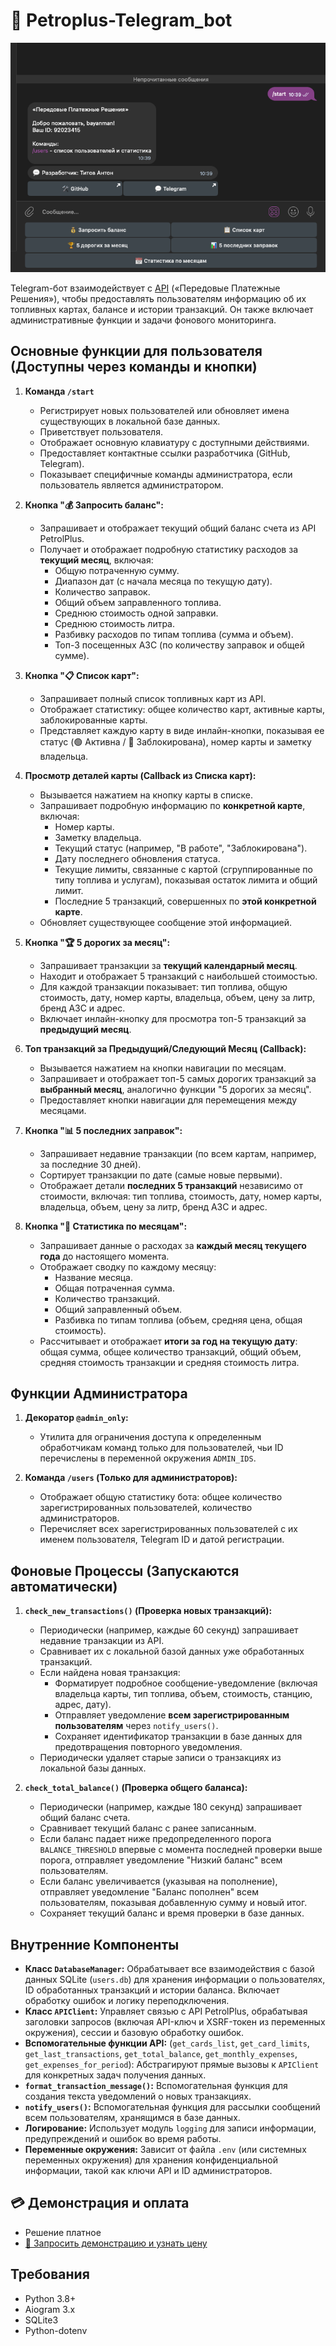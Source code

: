 # 🤖 Petroplus-Telegram_bot

![main Logo](main.png)

Telegram-бот взаимодействует с [API](https://online.petrolplus.ru/api/v1/sdata/api/API_instruction_PPR.pdf) («Передовые Платежные Решения»), чтобы предоставлять пользователям информацию об их топливных картах, балансе и истории транзакций. Он также включает административные функции и задачи фонового мониторинга.

## Основные функции для пользователя (Доступны через команды и кнопки)

1.  **Команда `/start`**
    *   Регистрирует новых пользователей или обновляет имена существующих в локальной базе данных.
    *   Приветствует пользователя.
    *   Отображает основную клавиатуру с доступными действиями.
    *   Предоставляет контактные ссылки разработчика (GitHub, Telegram).
    *   Показывает специфичные команды администратора, если пользователь является администратором.

2.  **Кнопка "💰 Запросить баланс":**
    *   Запрашивает и отображает текущий общий баланс счета из API PetrolPlus.
    *   Получает и отображает подробную статистику расходов за **текущий месяц**, включая:
        *   Общую потраченную сумму.
        *   Диапазон дат (с начала месяца по текущую дату).
        *   Количество заправок.
        *   Общий объем заправленного топлива.
        *   Среднюю стоимость одной заправки.
        *   Среднюю стоимость литра.
        *   Разбивку расходов по типам топлива (сумма и объем).
        *   Топ-3 посещенных АЗС (по количеству заправок и общей сумме).

3.  **Кнопка "📋 Список карт":**
    *   Запрашивает полный список топливных карт из API.
    *   Отображает статистику: общее количество карт, активные карты, заблокированные карты.
    *   Представляет каждую карту в виде инлайн-кнопки, показывая ее статус (🟢 Активна / 🔴 Заблокирована), номер карты и заметку владельца.

4.  **Просмотр деталей карты (Callback из Списка карт):**
    *   Вызывается нажатием на кнопку карты в списке.
    *   Запрашивает подробную информацию по **конкретной карте**, включая:
        *   Номер карты.
        *   Заметку владельца.
        *   Текущий статус (например, "В работе", "Заблокирована").
        *   Дату последнего обновления статуса.
        *   Текущие лимиты, связанные с картой (сгруппированные по типу топлива и услугам), показывая остаток лимита и общий лимит.
        *   Последние 5 транзакций, совершенных по **этой конкретной карте**.
    *   Обновляет существующее сообщение этой информацией.

5.  **Кнопка "🏆 5 дорогих за месяц":**
    *   Запрашивает транзакции за **текущий календарный месяц**.
    *   Находит и отображает 5 транзакций с наибольшей стоимостью.
    *   Для каждой транзакции показывает: тип топлива, общую стоимость, дату, номер карты, владельца, объем, цену за литр, бренд АЗС и адрес.
    *   Включает инлайн-кнопку для просмотра топ-5 транзакций за **предыдущий месяц**.

6.  **Топ транзакций за Предыдущий/Следующий Месяц (Callback):**
    *   Вызывается нажатием на кнопки навигации по месяцам.
    *   Запрашивает и отображает топ-5 самых дорогих транзакций за **выбранный месяц**, аналогично функции "5 дорогих за месяц".
    *   Предоставляет кнопки навигации для перемещения между месяцами.

7.  **Кнопка "📊 5 последних заправок":**
    *   Запрашивает недавние транзакции (по всем картам, например, за последние 30 дней).
    *   Сортирует транзакции по дате (самые новые первыми).
    *   Отображает детали **последних 5 транзакций** независимо от стоимости, включая: тип топлива, стоимость, дату, номер карты, владельца, объем, цену за литр, бренд АЗС и адрес.

8.  **Кнопка "📅 Статистика по месяцам":**
    *   Запрашивает данные о расходах за **каждый месяц текущего года** до настоящего момента.
    *   Отображает сводку по каждому месяцу:
        *   Название месяца.
        *   Общая потраченная сумма.
        *   Количество транзакций.
        *   Общий заправленный объем.
        *   Разбивка по типам топлива (объем, средняя цена, общая стоимость).
    *   Рассчитывает и отображает **итоги за год на текущую дату**: общая сумма, общее количество транзакций, общий объем, средняя стоимость транзакции и средняя стоимость литра.

## Функции Администратора

1.  **Декоратор `@admin_only`:**
    *   Утилита для ограничения доступа к определенным обработчикам команд только для пользователей, чьи ID перечислены в переменной окружения `ADMIN_IDS`.

2.  **Команда `/users` (Только для администраторов):**
    *   Отображает общую статистику бота: общее количество зарегистрированных пользователей, количество администраторов.
    *   Перечисляет всех зарегистрированных пользователей с их именем пользователя, Telegram ID и датой регистрации.

## Фоновые Процессы (Запускаются автоматически)

1.  **`check_new_transactions()` (Проверка новых транзакций):**
    *   Периодически (например, каждые 60 секунд) запрашивает недавние транзакции из API.
    *   Сравнивает их с локальной базой данных уже обработанных транзакций.
    *   Если найдена новая транзакция:
        *   Форматирует подробное сообщение-уведомление (включая владельца карты, тип топлива, объем, стоимость, станцию, адрес, дату).
        *   Отправляет уведомление **всем зарегистрированным пользователям** через `notify_users()`.
        *   Сохраняет идентификатор транзакции в базе данных для предотвращения повторного уведомления.
    *   Периодически удаляет старые записи о транзакциях из локальной базы данных.

2.  **`check_total_balance()` (Проверка общего баланса):**
    *   Периодически (например, каждые 180 секунд) запрашивает общий баланс счета.
    *   Сравнивает текущий баланс с ранее записанным.
    *   Если баланс падает ниже предопределенного порога `BALANCE_THRESHOLD` впервые с момента последней проверки выше порога, отправляет уведомление "Низкий баланс" всем пользователям.
    *   Если баланс увеличивается (указывая на пополнение), отправляет уведомление "Баланс пополнен" всем пользователям, показывая добавленную сумму и новый итог.
    *   Сохраняет текущий баланс и время проверки в базе данных.

## Внутренние Компоненты

*   **Класс `DatabaseManager`:** Обрабатывает все взаимодействия с базой данных SQLite (`users.db`) для хранения информации о пользователях, ID обработанных транзакций и истории баланса. Включает обработку ошибок и логику переподключения.
*   **Класс `APIClient`:** Управляет связью с API PetrolPlus, обрабатывая заголовки запросов (включая API-ключ и XSRF-токен из переменных окружения), сессии и базовую обработку ошибок.
*   **Вспомогательные функции API:** (`get_cards_list`, `get_card_limits`, `get_last_transactions`, `get_total_balance`, `get_monthly_expenses`, `get_expenses_for_period`): Абстрагируют прямые вызовы к `APIClient` для конкретных задач получения данных.
*   **`format_transaction_message()`:** Вспомогательная функция для создания текста уведомлений о новых транзакциях.
*   **`notify_users()`:** Вспомогательная функция для рассылки сообщений всем пользователям, хранящимся в базе данных.
*   **Логирование:** Использует модуль `logging` для записи информации, предупреждений и ошибок во время работы.
*   **Переменные окружения:** Зависит от файла `.env` (или системных переменных окружения) для хранения конфиденциальной информации, такой как ключи API и ID администраторов.

## 💳 Демонстрация и оплата

- Решение платное
- [🔗 Запросить демонстрацию и узнать цену](https://github.com/bayanist)


## Требования

- Python 3.8+
- Aiogram 3.x
- SQLite3
- Python-dotenv
